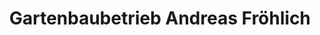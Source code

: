 ---
title: "Gartenbaubetrieb Andreas Fröhlich"
url: /rathenow/gartenbaubetrieb-andreas-froehlich/
shop: Blumen
---